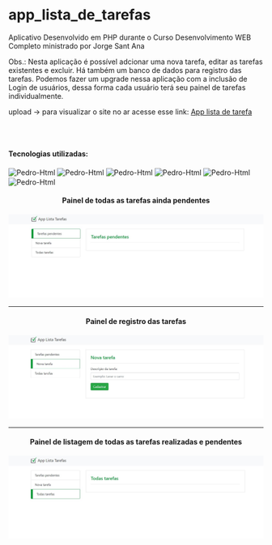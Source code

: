 # app_lista_de_tarefas
Aplicativo Desenvolvido em PHP durante o Curso Desenvolvimento WEB Completo ministrado por Jorge Sant Ana

<p>Obs.: Nesta aplicação é possível adcionar uma nova tarefa, editar as tarefas existentes e excluir. 
   Há também um banco de dados para registro das tarefas. Podemos fazer um upgrade nessa aplicação com a inclusão de Login
   de usuários, dessa forma cada usuário terá seu painel de tarefas individualmente.</p>
   
 <p>upload → para visualizar o site no ar acesse esse link:
 <a target="blank" href="http://applistatarefa2.epizy.com/">App lista de tarefa</a></p>
 
 ##
<div style="display: inline_block"><br>
   <h4>Tecnologias utilizadas:</h4>
  <img align="center" alt="Pedro-Html"  src="https://img.shields.io/badge/PHP-777BB4?style=for-the-badge&logo=php&logoColor=white" target="_blank">
  <img align="center" alt="Pedro-Html"  src="https://img.shields.io/badge/MySQL-005C84?style=for-the-badge&logo=mysql&logoColor=white" target="_blank">
  <img align="center" alt="Pedro-Html"  src="https://img.shields.io/badge/Bootstrap-563D7C?style=for-the-badge&logo=bootstrap&logoColor=white" target="_blank">
  <img align="center" alt="Pedro-Html"  src="https://img.shields.io/badge/JavaScript-323330?style=for-the-badge&logo=javascript&logoColor=F7DF1E" target="_blank">
  <img align="center" alt="Pedro-Html"  src="https://img.shields.io/badge/Visual_Studio_Code-0078D4?style=for-the-badge&logo=visual%20studio%20code&logoColor=white"               target="_blank">
  <img align="center" alt="Pedro-Html"  src="https://img.shields.io/badge/HTML5-E34F26?style=for-the-badge&logo=html5&logoColor=white" target="_blank">
</div>
 
 
 
 
 
 

<div align="center">
    <h4>Painel de todas as tarefas ainda pendentes</h4>
    <img src="img/home_app_lista_de_tarefa.jpg"</img> 
</div>

<hr>

<div align="center">
    <h4>Painel de registro das tarefas</h4>
    <img src="img/resgistro_app_lista_tarefa.jpg"</img> 
</div>
<hr>
<div align="center">
    <h4>Painel de listagem de todas as tarefas realizadas e pendentes</h4>
    <img src="img/listagem_app_lista_tarefas.jpg"</img> 
</div>
